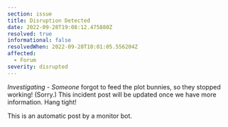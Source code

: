 ```yaml
---
section: issue
title: Disruption Detected
date: 2022-09-28T19:08:12.475880Z
resolved: true
informational: false
resolvedWhen: 2022-09-28T10:01:05.556204Z
affected:
  - Forum
severity: disrupted
---
```

*Investigating* - _Someone_ forgot to feed the plot bunnies, so they stopped working! (Sorry.) This incident post will be updated once we have more information. Hang tight!

This is an automatic post by a monitor bot.
        